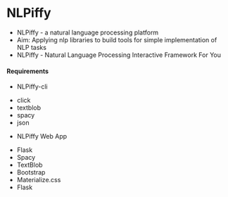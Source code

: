 # NLPiffy
- NLPiffy - a natural language processing platform
 - Aim: Applying nlp libraries to build tools for simple implementation of NLP tasks
 - NLPiffy - Natural Language Processing Interactive Framework For You


#### Requirements
- NLPiffy-cli
 + click
 + textblob
 + spacy
 + json


- NLPiffy Web App
 + Flask
 + Spacy
 + TextBlob
 + Bootstrap
 + Materialize.css
 + Flask 